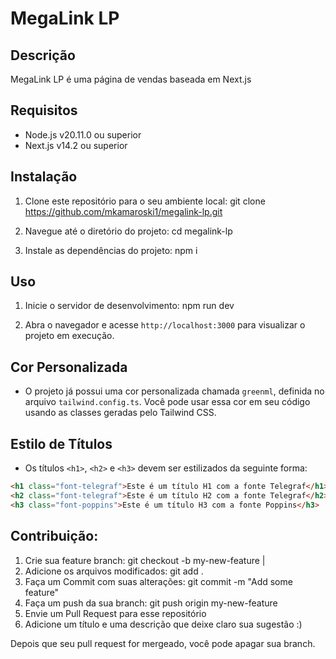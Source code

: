 # MegaLink LP

## Descrição
MegaLink LP é uma página de vendas baseada em Next.js

## Requisitos
- Node.js v20.11.0 ou superior
- Next.js v14.2 ou superior

## Instalação
1. Clone este repositório para o seu ambiente local:
git clone https://github.com/mkamaroski1/megalink-lp.git


2. Navegue até o diretório do projeto:
cd megalink-lp


3. Instale as dependências do projeto:
npm i


## Uso
1. Inicie o servidor de desenvolvimento:
npm run dev


2. Abra o navegador e acesse `http://localhost:3000` para visualizar o projeto em execução.

## Cor Personalizada
- O projeto já possui uma cor personalizada chamada `greenml`, definida no arquivo `tailwind.config.ts`. Você pode usar essa cor em seu código usando as classes geradas pelo Tailwind CSS.

<div className="bg-greenml"> </div>

## Estilo de Títulos
- Os títulos `<h1>`, `<h2>` e `<h3>` devem ser estilizados da seguinte forma:
```html
<h1 class="font-telegraf">Este é um título H1 com a fonte Telegraf</h1>
<h2 class="font-telegraf">Este é um título H2 com a fonte Telegraf</h2>
<h3 class="font-poppins">Este é um título H3 com a fonte Poppins</h3>
```

## Contribuição:

1. Crie sua feature branch: git checkout -b my-new-feature |
2. Adicione os arquivos modificados: git add .
3. Faça um Commit com suas alterações: git commit -m "Add some feature"
4. Faça um push da sua branch: git push origin my-new-feature
5. Envie um Pull Request para esse repositório
6. Adicione um título e uma descrição que deixe claro sua sugestão :)


Depois que seu pull request for mergeado, você pode apagar sua branch.
